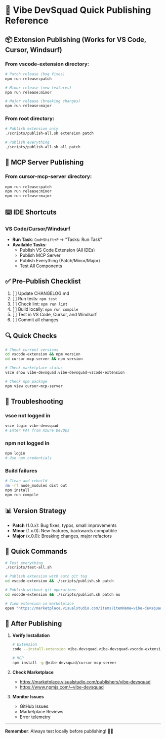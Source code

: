 # 🚀 Vibe DevSquad Quick Publishing Reference

## 📦 Extension Publishing (Works for VS Code, Cursor, Windsurf)

### From vscode-extension directory:
```bash
# Patch release (bug fixes)
npm run release:patch

# Minor release (new features)
npm run release:minor

# Major release (breaking changes)
npm run release:major
```

### From root directory:
```bash
# Publish extension only
./scripts/publish-all.sh extension patch

# Publish everything
./scripts/publish-all.sh all patch
```

## 🔧 MCP Server Publishing

### From cursor-mcp-server directory:
```bash
npm run release:patch
npm run release:minor
npm run release:major
```

## ⌨️ IDE Shortcuts

### VS Code/Cursor/Windsurf
- **Run Task**: `Cmd+Shift+P` → "Tasks: Run Task"
- **Available Tasks**:
  - Publish VS Code Extension (All IDEs)
  - Publish MCP Server
  - Publish Everything (Patch/Minor/Major)
  - Test All Components

## ✅ Pre-Publish Checklist

1. [ ] Update CHANGELOG.md
2. [ ] Run tests: `npm test`
3. [ ] Check lint: `npm run lint`
4. [ ] Build locally: `npm run compile`
5. [ ] Test in VS Code, Cursor, and Windsurf
6. [ ] Commit all changes

## 🔍 Quick Checks

```bash
# Check current versions
cd vscode-extension && npm version
cd cursor-mcp-server && npm version

# Check marketplace status
vsce show vibe-devsquad.vibe-devsquad-vscode-extension

# Check npm package
npm view cursor-mcp-server
```

## 🚨 Troubleshooting

### vsce not logged in
```bash
vsce login vibe-devsquad
# Enter PAT from Azure DevOps
```

### npm not logged in
```bash
npm login
# Use npm credentials
```

### Build failures
```bash
# Clean and rebuild
rm -rf node_modules dist out
npm install
npm run compile
```

## 📊 Version Strategy

- **Patch** (1.0.x): Bug fixes, typos, small improvements
- **Minor** (1.x.0): New features, backwards compatible
- **Major** (x.0.0): Breaking changes, major refactors

## 🎯 Quick Commands

```bash
# Test everything
./scripts/test-all.sh

# Publish extension with auto git tag
cd vscode-extension && ./scripts/publish.sh patch

# Publish without git operations
cd vscode-extension && ./scripts/publish.sh patch no

# View extension in marketplace
open "https://marketplace.visualstudio.com/items?itemName=vibe-devsquad.vibe-devsquad-vscode-extension"
```

## 🎉 After Publishing

1. **Verify Installation**
   ```bash
   # Extension
   code --install-extension vibe-devsquad.vibe-devsquad-vscode-extension
   
   # MCP
   npm install -g @vibe-devsquad/cursor-mcp-server
   ```

2. **Check Marketplace**
   - https://marketplace.visualstudio.com/publishers/vibe-devsquad
   - https://www.npmjs.com/~vibe-devsquad

3. **Monitor Issues**
   - GitHub Issues
   - Marketplace Reviews
   - Error telemetry

---

**Remember**: Always test locally before publishing! 🧪✅
